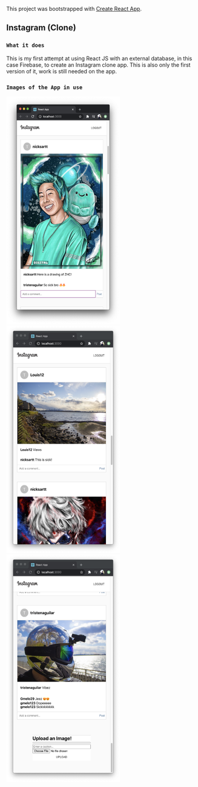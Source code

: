 This project was bootstrapped with [Create React App](https://github.com/facebook/create-react-app).

## Instagram (Clone)

### `What it does`

This is my first attempt at using React JS with an external database, in this case Firebase, to create an Instagram clone app. This is also only the first version of it, work is still needed on the app.

### `Images of the App in use`

<img src = "https://github.com/tristena35/Instagram-Clone-React/blob/master/screenshots/1.png?raw=true" width="300" height="600"> <img src = "https://github.com/tristena35/Instagram-Clone-React/blob/master/screenshots/2.png?raw=true" width="300" height="600"> <img src = "https://github.com/tristena35/Instagram-Clone-React/blob/master/screenshots/3.png?raw=true" width="300" height="600">
